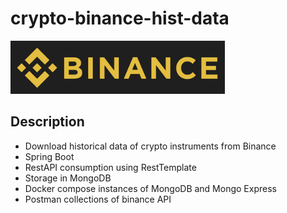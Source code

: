 # crypto-binance-hist-data

![](src/main/resources/static/Binance-small.png)

## Description

- Download historical data of crypto instruments from Binance
- Spring Boot
- RestAPI consumption using RestTemplate
- Storage in MongoDB
- Docker compose instances of MongoDB and Mongo Express
- Postman collections of binance API



